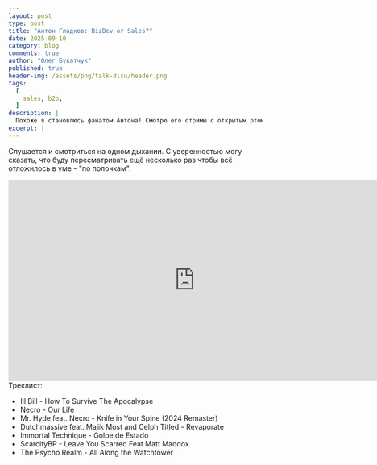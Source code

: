 ```yaml
---
layout: post
type: post
title: "Антон Гладков: BizDev or Sales?"
date: 2025-09-10
category: blog
comments: true
author: "Олег Букатчук"
published: true
header-img: /assets/png/talk-dlsu/header.png
tags:
  [
    sales, b2b,
  ]
description: |
  Похоже я становлюсь фанатом Антона! Смотрю его стримы с открытым ртом. Для меня это словно глоток свежевого воздуха в плане инфы по продажам.
excerpt: |
---
```


Слушается и смотриться на одном дыхании. С уверенностью могу сказать, что буду пересматривать ещё несколько раз чтобы всё отложилось в уме - "по полочкам".
 
<iframe width="740" height="400" src="https://www.youtube.com/live/I3E6vWH-u_0?si=JJhrLoeA6AE6Rk8q" title="YouTube video player" frameborder="0" allow="accelerometer; autoplay; clipboard-write; encrypted-media; gyroscope; picture-in-picture; web-share" referrerpolicy="strict-origin-when-cross-origin" allowfullscreen></iframe>
<br/>
Треклист:
<ul>
<li>Ill Bill - How To Survive The Apocalypse</li>
<li>Necro - Our Life</li>
<li>Mr. Hyde feat. Necro - Knife in Your Spine (2024 Remaster)</li>
<li>Dutchmassive feat. Majik Most and Celph Titled - Revaporate</li>
<li>Immortal Technique - Golpe de Estado</li>
<li>ScarcityBP - Leave You Scarred Feat Matt Maddox</li>
<li>The Psycho Realm - All Along the Watchtower</li>
</ul>
